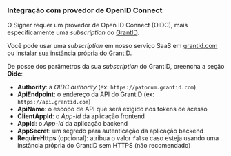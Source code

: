 ﻿### Integração com provedor de OpenID Connect

O Signer requer um provedor de Open ID Connect (OIDC), mais especificamente uma *subscription* do [GrantID](../../../grant-id/index.md).

Você pode usar uma *subscription* em nosso serviço SaaS em [grantid.com](https://grantid.com/) ou [instalar sua instância própria do GrantID](../../../grant-id/on-premises/index.md).

<!--
> [!TIP]
> On Docker, see [Using a stack with GrantID](docker/internal-grantid.md) to install both Amplia and GrantID on the same stack
-->

De posse dos parâmetros da sua *subscription* do GrantID, preencha a seção **Oidc**:

* **Authority**: a *OIDC authority* (ex: `https://patorum.grantid.com`)
* **ApiEndpoint**: o endereço da API do GrantID (ex: `https://api.grantid.com`)
* **ApiName**: o escopo de API que será exigido nos tokens de acesso
* **ClientAppId**: o *App-Id* da aplicação frontend
* **AppId**: o *App-Id* da aplicação backend
* **AppSecret**: um segredo para autenticação da aplicação backend
* **RequireHttps** (opcional): atribua o valor `false` caso esteja usando uma instância própria do GrantID sem HTTPS (não recomendado)
